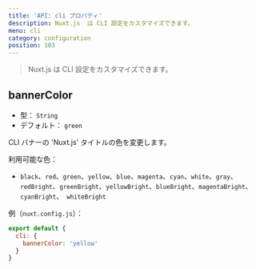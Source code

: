 ```yaml
---
title: 'API: cli プロパティ'
description: Nuxt.js  は CLI 設定をカスタマイズできます。
menu: cli
category: configuration
position: 103
---
```


> Nuxt.js は CLI 設定をカスタマイズできます。

## bannerColor

- 型： `String`
- デフォルト： `green`

CLI バナーの 'Nuxt.js' タイトルの色を変更します。

利用可能な色：

- `black`、`red`、`green`、`yellow`、`blue`、`magenta`、`cyan`、`white`、`gray`、`redBright`、`greenBright`、`yellowBright`、`blueBright`、`magentaBright`、`cyanBright`、　`whiteBright`

例（`nuxt.config.js`）：

```js
export default {
  cli: {
    bannerColor: 'yellow'
  }
}
```
